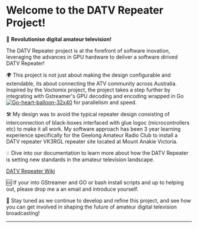 # Welcome to the DATV Repeater Project!

🚀 **Revolutionise digital amateur television!** 

The DATV Repeater project is at the forefront of software inovation, leveraging the advances in GPU hardware to deliver a software dirived DATV Repeater!

🌍 This project is not just about making the design configurable and extendable, its about connecting the ATV community across Australia. Inspired by the Voctomix project, the project takes a step further by integrating with Gstreamer's GPU decoding and encoding wrapped in Go [![Go-heart-balloon-32x40](https://github.com/TVforME/Repeater/assets/168706311/6d85af8a-82d8-49eb-ae11-fefb2bbc466b)](https://go.dev/ "Visit the GO website")
for parallelism and speed.

🛠️ My design was to avoid the typical repeater design consisting of interconnection of black-boxes interfaced with glue logoc (microcontrollers etc) to make it all work. My software approach has been 3 year learning experience specifically for the Geelong Amateur Radio Club to install a DATV repeater VK3RGL repeater site located at Mount Anakie Victoria.

💡 Dive into our documentation to learn more about how the DATV Repeater is setting new standards in the amateur television landscape.

[DATV Repeater Wiki](https://github.com/TVforME/Repeater/wiki)

🆘 If your into GStreamer and GO or bash install scripts and up to helping out, please drop me a an email and introduce yourself.

🔗 Stay tuned as we continue to develop and refine this project, and see how you can get involved in shaping the future of amateur digital television broadcasting! 

---
